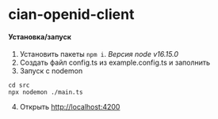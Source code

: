 # cian-openid-client

#### Установка/запуск

1. Установить пакеты `npm i`. _Версия node v16.15.0_
2. Создать файл config.ts из example.config.ts и заполнить
3. Запуск с nodemon

```
cd src
npx nodemon ./main.ts
```

4. Открыть [http://localhost:4200](http://localhost:4200/cian?cian_house_id=zhk-dlya-nastya)
